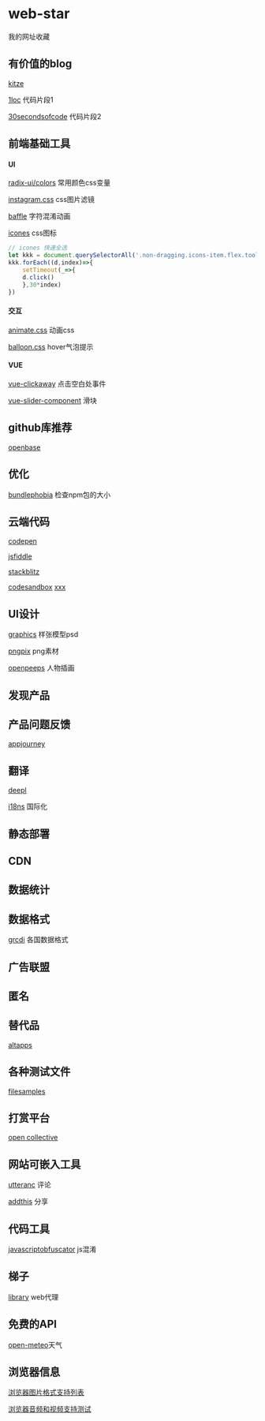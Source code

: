 # web-star
我的网址收藏

## 有价值的blog

[kitze](https://kitze.io/) 	

[1loc](https://1loc.dev/) 代码片段1

[30secondsofcode](https://www.30secondsofcode.org/) 代码片段2

## 前端基础工具

#### UI

[radix-ui/colors](https://github.com/radix-ui/colors) 常用颜色css变量

[instagram.css](https://github.com/picturepan2/instagram.css) css图片滤镜

[baffle](https://github.com/camwiegert/baffle) 字符混淆动画

[icones](https://icones.js.org/) css图标

```javascript
// icones 快速全选
let kkk = document.querySelectorAll('.non-dragging.icons-item.flex.tooltip.m-2')
kkk.forEach((d,index)=>{
	setTimeout(_=>{
    d.click()
	},30*index)
})
```


#### 交互

[animate.css](https://github.com/animate-css/animate.css) 动画css

[balloon.css](https://github.com/kazzkiq/balloon.css) hover气泡提示



#### VUE

[vue-clickaway](https://github.com/simplesmiler/vue-clickaway) 点击空白处事件

[vue-slider-component](https://github.com/NightCatSama/vue-slider-component) 滑块



## github库推荐

[openbase](https://openbase.com/)



## 优化

[bundlephobia](https://bundlephobia.com/package/colors.js@1.2.4) 检查npm包的大小

## 云端代码
[codepen](http://codepen.io/)

[jsfiddle](https://jsfiddle.net/) 

[stackblitz](https://stackblitz.com/)


[codesandbox](https://codesandbox.io)
[xxx](xxxx)
<!-- [xxx](xxxx) -->

## UI设计

[graphics](https://www.ls.graphics/free-mockups) 样张模型psd

[pngpix](https://www.pngpix.com/) png素材

[openpeeps](https://www.openpeeps.com/) 人物插画

## 发现产品

## 产品问题反馈

[appjourney](https://appjourney.io/)

## 翻译
[deepl](https://www.deepl.com/translator) 

[i18ns](https://i18ns.com/zh/index.html) 国际化

## 静态部署

## CDN

## 数据统计

##  数据格式

[grcdi](https://grcdi.nl/gsb/) 各国数据格式

## 广告联盟

## 匿名

## 替代品

[altapps](https://altapps.net)



## 各种测试文件

[filesamples](https://filesamples.com/)



## 打赏平台

[open collective](https://opencollective.com/shields)



## 网站可嵌入工具

[utteranc](https://utteranc.es/) 评论

[addthis](https://www.addthis.com/) 分享



## 代码工具

[javascriptobfuscator](https://javascriptobfuscator.com/Javascript-Obfuscator.aspx) js混淆



## 梯子

[library](https://www.library.ac.cn/) web代理

## 免费的API

[open-meteo](https://open-meteo.com/en/docs)天气



## 浏览器信息

[浏览器图片格式支持列表](https://en.m.wikipedia.org/wiki/Comparison_of_web_browsers#Image_format_support)

[浏览器音频和视频支持测试](https://tools.woolyss.com/html5-audio-video-tester)

